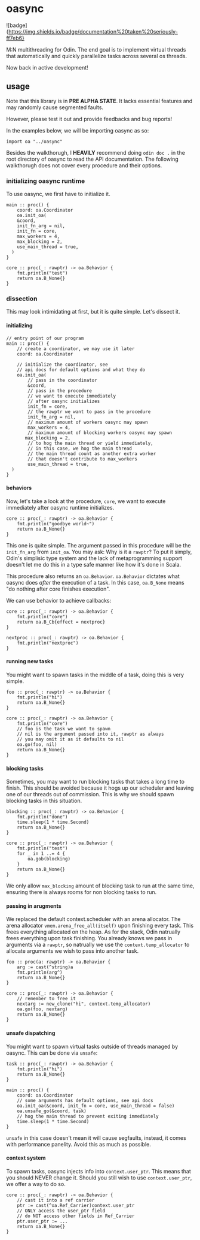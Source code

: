 # oasync

![badge]{https://img.shields.io/badge/documentation%20taken%20seriously-ff7eb6}

M:N multithreading for Odin. The end goal is to implement virtual threads that 
automatically and quickly parallelize tasks across several os threads.

Now back in active development!

## usage
Note that this library is in **PRE ALPHA STATE**. It lacks essential features 
and may randomly cause segmented faults.

However, please test it out and provide feedbacks and bug reports!

In the examples below, we will be importing oasync as so: 
```odin 
import oa "../oasync"
```

Besides the walkthorugh, I **HEAVILY** recommend doing `odin doc .` in the 
root directory of oasync to read the API documentation. The following 
walkthorugh does not cover every procedure and their options.

### initializing oasync runtime
To use oasync, we first have to initialize it.
```odin
main :: proc() {
	coord: oa.Coordinator
	oa.init_oa(
    &coord, 
    init_fn_arg = nil,
    init_fn = core,
    max_workers = 4,
    max_blocking = 2,
    use_main_thread = true,
  )
}

core :: proc(_: rawptr) -> oa.Behavior {
	fmt.println("test")
	return oa.B_None{}
}
```

### dissection
This may look intimidating at first, but it is quite simple. 
Let's dissect it.

#### initializing
```odin
// entry point of our program
main :: proc() {
    // create a coordinator, we may use it later
	coord: oa.Coordinator

    // initialize the coordinator, see 
    // api docs for default options and what they do
	oa.init_oa(
        // pass in the coordinator
        &coord, 
        // pass in the procedure
        // we want to execute immediately 
        // after oasync initializes
        init_fn = core,
        // the rawptr we want to pass in the procedure
        init_fn_arg = nil,
        // maximum amount of workers oasync may spawn
        max_workers = 4,
        // maximum amount of blocking workers oasync may spawn
       max_blocking = 2,
        // to hog the main thread or yield immediately, 
        // in this case, we hog the main thread
        // the main thread count as another extra worker 
        // that doesn't contribute to max_workers
        use_main_thread = true,
  )
}
```

#### behaviors

Now, let's take a look at the procedure, `core`, we want to 
execute immediately after oasync runtime initializes.

```odin
core :: proc(_: rawptr) -> oa.Behavior {
	fmt.println("goodbye world~")
	return oa.B_None{}
}
```
This one is quite simple. The argument passed in this procedure 
will be the `init_fn_arg` from `init_oa`. You may ask: Why is it a 
`rawptr`? To put it simply, Odin's simplisic type system and the 
lack of metaprogramming support doesn't let me do this in a 
type safe manner like how it's done in Scala.

This procedure also returns an `oa.Behavior`. `oa.Behavior` dictates
what oasync does *after* the execution of a task. In this 
case, `oa.B_None` means "do nothing after core finishes execution".

We can use behavior to achieve callbacks:
```odin
core :: proc(_: rawptr) -> oa.Behavior {
	fmt.println("core")
	return oa.B_Cb{effect = nextproc}
}

nextproc :: proc(_: rawptr) -> oa.Behavior {
	fmt.println("nextproc")
}
```

#### running new tasks

You might want to spawn tasks in the middle of a task, doing 
this is very simple.

```odin
foo :: proc(_: rawptr) -> oa.Behavior {
	fmt.println("hi")
	return oa.B_None{}
}

core :: proc(_: rawptr) -> oa.Behavior {
	fmt.println("core")
    // foo is the task we want to spawn 
    // nil is the argument passed into it, rawptr as always 
    // you may omit it as it defaults to nil
    oa.go(foo, nil) 
	return oa.B_None{}
}
```

#### blocking tasks
Sometimes, you may want to run blocking tasks that takes a 
long time to finish. This should be avoided because it hogs 
up our scheduler and leaving one of our threads out of commission.
This is why we should spawn blocking tasks in this situation.
```odin
blocking :: proc(_: rawptr) -> oa.Behavior {
	fmt.println("done")
	time.sleep(1 * time.Second)
	return oa.B_None{}
}

core :: proc(_: rawptr) -> oa.Behavior {
	fmt.println("test")
	for _ in 1 ..= 4 {
		oa.gob(blocking)
	}
	return oa.B_None{}
}
```
We only allow `max_blocking` amount of blocking task to run 
at the same time, ensuring there is always rooms for non blocking 
tasks to run.

#### passing in arugments
We replaced the default context.scheduler with an arena allocator.
The arena allocator `vmem.arena_free_all(itself)` upon finishing 
every task. This frees everything allocated on the heap. As for 
the stack, Odin natrually frees everything upon task finishing.
You already knows we pass in arguments via a `rawptr`, so natrually 
we use the `context.temp_allocator` to allocate arguments we 
wish to pass into another task.

```odin
foo :: proc(a: rawptr) -> oa.Behavior {
	arg := cast(^string)a
	fmt.println(arg^)
	return oa.B_None{}
}

core :: proc(_: rawptr) -> oa.Behavior {
    // remember to free it
	nextarg := new_clone("hi", context.temp_allocator)
	oa.go(foo, nextarg)
	return oa.B_None{}
}
```

#### unsafe dispatching
You might want to spawn virtual tasks outside of threads managed 
by oasync. This can be done via `unsafe`:
```odin
task :: proc(_: rawptr) -> oa.Behavior {
	fmt.println("hi")
	return oa.B_None{}
}

main :: proc() {
	coord: oa.Coordinator
    // some arguments has default options, see api docs
	oa.init_oa(&coord, init_fn = core, use_main_thread = false)
	oa.unsafe_go(&coord, task)
    // hog the main thread to prevent exiting immediately
	time.sleep(1 * time.Second)
}
```
`unsafe` in this case doesn't mean it will cause segfaults, 
instead, it comes with performance panelity. Avoid this as much 
as possible.

#### context system
To spawn tasks, oasync injects info into `context.user_ptr`. 
This means that you should NEVER change it. Should you still 
wish to use `context.user_ptr`, we offer a way to do so.
```odin 
core :: proc(_: rawptr) -> oa.Behavior {
    // cast it into a ref carrier
    ptr := cast(^oa.Ref_Carrier)context.user_ptr
    // ONLY access the user_ptr field 
    // do NOT access other fields in Ref_Carrier
    ptr.user_ptr := ...
    return oa.B_None{}
}
```
